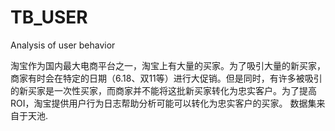 # TB_USER
Analysis of user behavior

淘宝作为国内最大电商平台之一，淘宝上有大量的买家。为了吸引大量的新买家，商家有时会在特定的日期（6.18、双11等）进行大促销。但是同时，有许多被吸引的新买家是一次性买家，而商家并不能将这批新买家转化为忠实客户。为了提高ROI，淘宝提供用户行为日志帮助分析可能可以转化为忠实客户的买家。 数据集来自于天池.
